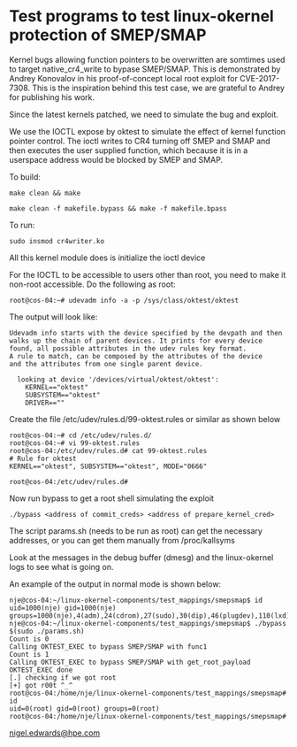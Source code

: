 # Test programs to test linux-okernel protection of SMEP/SMAP

Kernel bugs allowing function pointers to be overwritten are somtimes
used to target native_cr4_write to bypase SMEP/SMAP. This is
demonstrated by Andrey Konovalov in his proof-of-concept local root
exploit for CVE-2017-7308. This is the inspiration behind this test
case, we are grateful to Andrey for publishing his work.

Since the latest kernels patched, we need to simulate the bug and exploit.

We use the IOCTL expose by oktest to simulate the effect of kernel
function pointer control. The ioctl writes to CR4 turning off SMEP and
SMAP and then executes the user supplied function, which because it is
in a userspace address would be blocked by SMEP and SMAP.

To build:

`make clean && make`

`make clean -f makefile.bypass && make -f makefile.bpass`

To run:

`sudo insmod cr4writer.ko`

All this kernel module does is initialize the ioctl device

For the IOCTL to be accessible to users other than root, you need
to make it non-root accessible. Do the following as root:
```
root@cos-04:~# udevadm info -a -p /sys/class/oktest/oktest
```
The output will look like:
```
Udevadm info starts with the device specified by the devpath and then
walks up the chain of parent devices. It prints for every device
found, all possible attributes in the udev rules key format.
A rule to match, can be composed by the attributes of the device
and the attributes from one single parent device.

  looking at device '/devices/virtual/oktest/oktest':
    KERNEL=="oktest"
    SUBSYSTEM=="oktest"
    DRIVER==""
```
Create the file /etc/udev/rules.d/99-oktest.rules or similar as shown below
```
root@cos-04:~# cd /etc/udev/rules.d/
root@cos-04:~# vi 99-oktest.rules
root@cos-04:/etc/udev/rules.d# cat 99-oktest.rules 
# Rule for oktest
KERNEL=="oktest", SUBSYSTEM=="oktest", MODE="0666"

root@cos-04:/etc/udev/rules.d# 
```

Now run bypass to get a root shell simulating the exploit

`./bypass <address of commit_creds> <address of prepare_kernel_cred>`

The script params.sh (needs to be run as root) can get the necessary
addresses, or you can get them manually from /proc/kallsyms


Look at the messages in the debug buffer (dmesg) and the linux-okernel
logs to see what is going on.

An example of the output in normal mode is shown below:
```
nje@cos-04:~/linux-okernel-components/test_mappings/smepsmap$ id
uid=1000(nje) gid=1000(nje) groups=1000(nje),4(adm),24(cdrom),27(sudo),30(dip),46(plugdev),110(lxd),115(lpadmin),116(sambashare),129(docker)
nje@cos-04:~/linux-okernel-components/test_mappings/smepsmap$ ./bypass $(sudo ./params.sh)
Count is 0
Calling OKTEST_EXEC to bypass SMEP/SMAP with func1
Count is 1
Calling OKTEST_EXEC to bypass SMEP/SMAP with get_root_payload
OKTEST_EXEC done
[.] checking if we got root
[+] got r00t ^_^
root@cos-04:/home/nje/linux-okernel-components/test_mappings/smepsmap# id
uid=0(root) gid=0(root) groups=0(root)
root@cos-04:/home/nje/linux-okernel-components/test_mappings/smepsmap# 
```
nigel.edwards@hpe.com

